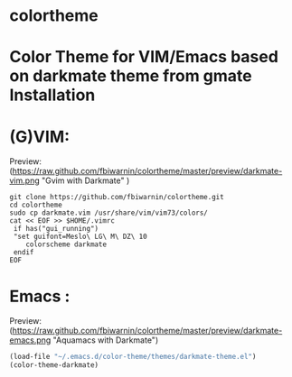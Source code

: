 colortheme
==========

Color Theme for VIM/Emacs based on darkmate theme from gmate
Installation
==========
(G)VIM:
==
Preview: (https://raw.github.com/fbiwarnin/colortheme/master/preview/darkmate-vim.png "Gvim with Darkmate" )

```
git clone https://github.com/fbiwarnin/colortheme.git
cd colortheme
sudo cp darkmate.vim /usr/share/vim/vim73/colors/
cat << EOF >> $HOME/.vimrc
 if has("gui_running")
 "set guifont=Meslo\ LG\ M\ DZ\ 10
    colorscheme darkmate
 endif
EOF
```

Emacs :
==

Preview: (https://raw.github.com/fbiwarnin/colortheme/master/preview/darkmate-emacs.png "Aquamacs with Darkmate")

```lisp
(load-file "~/.emacs.d/color-theme/themes/darkmate-theme.el")
(color-theme-darkmate)

```
